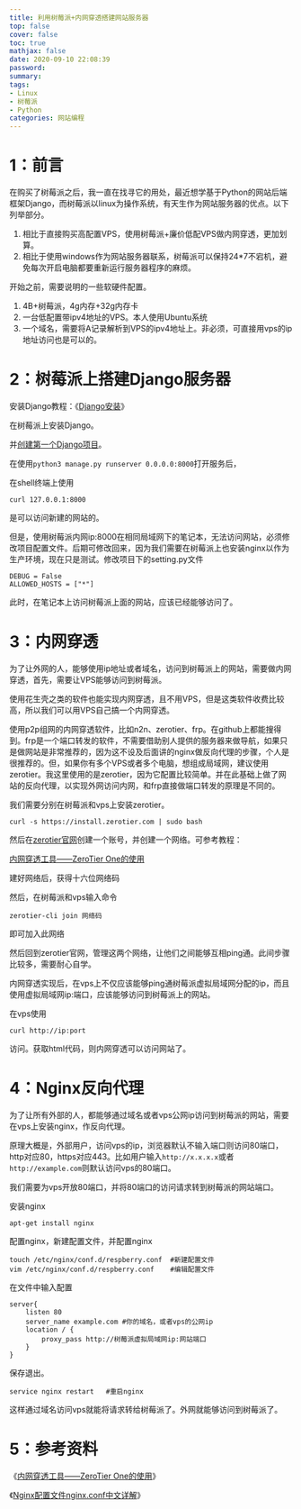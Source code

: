 ```yaml
---
title: 利用树莓派+内网穿透搭建网站服务器
top: false
cover: false
toc: true
mathjax: false
date: 2020-09-10 22:08:39
password:
summary:
tags: 
- Linux
- 树莓派
- Python
categories: 网站编程
---
```


# 1：前言

在购买了树莓派之后，我一直在找寻它的用处，最近想学基于Python的网站后端框架Django，而树莓派以linux为操作系统，有天生作为网站服务器的优点。以下列举部分。

1. 相比于直接购买高配置VPS，使用树莓派+廉价低配VPS做内网穿透，更加划算。
2. 相比于使用windows作为网站服务器联系，树莓派可以保持24*7不宕机，避免每次开启电脑都要重新运行服务器程序的麻烦。

开始之前，需要说明的一些软硬件配置。

1. 4B+树莓派，4g内存+32g内存卡
2. 一台低配置带ipv4地址的VPS。本人使用Ubuntu系统
3. 一个域名，需要将A记录解析到VPS的ipv4地址上。非必须，可直接用vps的ip地址访问也是可以的。

# 2：树莓派上搭建Django服务器

安装Django教程：《[Django安装](https://www.runoob.com/django/django-install.html)》

在树莓派上安装Django。

并[创建第一个Django项目](https://www.runoob.com/django/django-first-app.html)。

在使用`python3 manage.py runserver 0.0.0.0:8000`打开服务后，

在shell终端上使用

```shell
curl 127.0.0.1:8000
```

是可以访问新建的网站的。

但是，使用树莓派内网ip:8000在相同局域网下的笔记本，无法访问网站，必须修改项目配置文件。后期可修改回来，因为我们需要在树莓派上也安装nginx以作为生产环境，现在只是测试。修改项目下的setting.py文件

```shell
DEBUG = False
ALLOWED_HOSTS = ["*"]
```

此时，在笔记本上访问树莓派上面的网站，应该已经能够访问了。

# 3：内网穿透

为了让外网的人，能够使用ip地址或者域名，访问到树莓派上的网站，需要做内网穿透，首先，需要让VPS能够访问到树莓派。

使用花生壳之类的软件也能实现内网穿透，且不用VPS，但是这类软件收费比较高，所以我们可以用VPS自己搞一个内网穿透。

使用p2p组网的内网穿透软件，比如n2n、zerotier、frp。在github上都能搜得到。frp是一个端口转发的软件，不需要借助别人提供的服务器来做导航，如果只是做网站是非常推荐的，因为这不设及后面讲的nginx做反向代理的步骤，个人是很推荐的。但，如果你有多个VPS或者多个电脑，想组成局域网，建议使用zerotier。我这里使用的是zerotier，因为它配置比较简单。并在此基础上做了网站的反向代理，以实现外网访问内网，和frp直接做端口转发的原理是不同的。

我们需要分别在树莓派和vps上安装zerotier。

```shell
curl -s https://install.zerotier.com | sudo bash
```

然后在[zerotier官网](https://www.zerotier.com/)创建一个账号，并创建一个网络。可参考教程：

[内网穿透工具——ZeroTier One的使用](https://www.jianshu.com/p/eefddb256ad7)

建好网络后，获得十六位网络码

然后，在树莓派和vps输入命令

```shell
zerotier-cli join 网络码
```

即可加入此网络

然后回到zerotier官网，管理这两个网络，让他们之间能够互相ping通。此间步骤比较多，需要耐心自学。

内网穿透实现后，在vps上不仅应该能够ping通树莓派虚拟局域网分配的ip，而且使用虚拟局域网ip:端口，应该能够访问到树莓派上的网站。

在vps使用

```shell
curl http://ip:port
```

访问。获取html代码，则内网穿透可以访问网站了。

# 4：Nginx反向代理

为了让所有外部的人，都能够通过域名或者vps公网ip访问到树莓派的网站，需要在vps上安装nginx，作反向代理。

原理大概是，外部用户，访问vps的ip，浏览器默认不输入端口则访问80端口，http对应80，https对应443。比如用户输入`http://x.x.x.x`或者`http://example.com`则默认访问vps的80端口。

我们需要为vps开放80端口，并将80端口的访问请求转到树莓派的网站端口。

安装nginx

```shell
apt-get install nginx
```

配置nginx，新建配置文件，并配置nginx

```shell
touch /etc/nginx/conf.d/respberry.conf	#新建配置文件
vim /etc/nginx/conf.d/respberry.conf	#编辑配置文件
```

在文件中输入配置

```shell
server{
	listen 80
	server_name example.com	#你的域名，或者vps的公网ip
	location / {
		proxy_pass http://树莓派虚拟局域网ip:网站端口
	}
}
```

保存退出。

```shell
service nginx restart	#重启nginx
```

这样通过域名访问vps就能将请求转给树莓派了。外网就能够访问到树莓派了。

# 5：参考资料

《[内网穿透工具——ZeroTier One的使用](https://www.jianshu.com/p/eefddb256ad7)》

《[Nginx配置文件nginx.conf中文详解](https://www.jianshu.com/p/3e2b9964c279)》